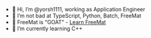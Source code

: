 - 👋 Hi, I’m @yorsh1111, working as Application Engineer
- 👀 I’m not bad at TypeScript, Python, Batch, FreeMat
- 🐐 FreeMat is "GOAT" - [Learn FreeMat](https://freemat.sourceforge.net/)
- 🌱 I’m currently learning C++
<!---
garir1111/garir1111 is a ✨ special ✨ repository because its `README.md` (this file) appears on your GitHub profile.
You can click the Preview link to take a look at your changes.
--->
